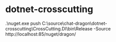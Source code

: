# dotnet-crosscutting

.\nuget.exe push C:\source\chat-dragon\dotnet-crosscutting\CrossCutting.DI\bin\Release -Source http://localhost:85/nuget/dragon/